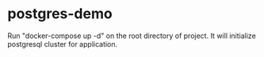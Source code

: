 # postgres-demo


Run "docker-compose up -d" on the root directory of project. It will initialize postgresql cluster for application.
